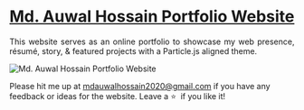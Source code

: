 # <a href="https://md-auwal-hossain-portfolio.netlify.app/" target="_blank">Md. Auwal Hossain Portfolio Website</a>



 <p align="justify">This website serves as an online portfolio to showcase my web presence, résumé, story, & featured projects with a Particle.js aligned theme.</p>

![Md. Auwal Hossain Portfolio Website](https://ibb.co/F4s7NFj)

Please hit me up at mdauwalhossain2020@gmail.com if you have any feedback or ideas for the website. Leave a :star: &nbsp;if you like it!

